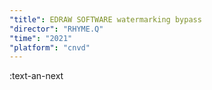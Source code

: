 ```yaml
---
"title": EDRAW SOFTWARE watermarking bypass
"director": "RHYME.Q"
"time": "2021"
"platform": "cnvd"
---
```


:text-an-next